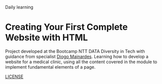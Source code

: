 Daily learning

# Creating Your First Complete Website with HTML

Project developed at the Bootcamp NTT DATA Diversity in Tech with guidance from specialist [Diogo Mainardes](https://www.linkedin.com/in/diogomainardes/ "Diogo Mainardes").
Learning how to develop a website for a medical clinic, using all the content covered in the module to implement fundamental elements of a page.

[LICENSE](/LICENSE)
